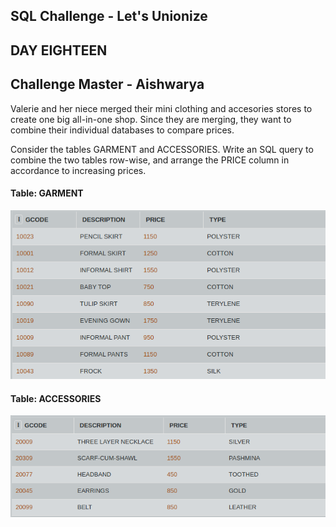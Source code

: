 ## SQL Challenge - Let's Unionize
## DAY EIGHTEEN
## Challenge Master - Aishwarya 

Valerie and her niece merged their mini clothing and accesories stores to create one big all-in-one shop. Since they are merging, they want to combine their individual databases to compare prices.

Consider the tables GARMENT and ACCESSORIES. Write an SQL query to combine the two tables row-wise, and arrange the PRICE column in accordance to increasing prices.

#### Table: GARMENT
![Test Image1](garment.png)

#### Table: ACCESSORIES
![Test Image2](acc.png)
